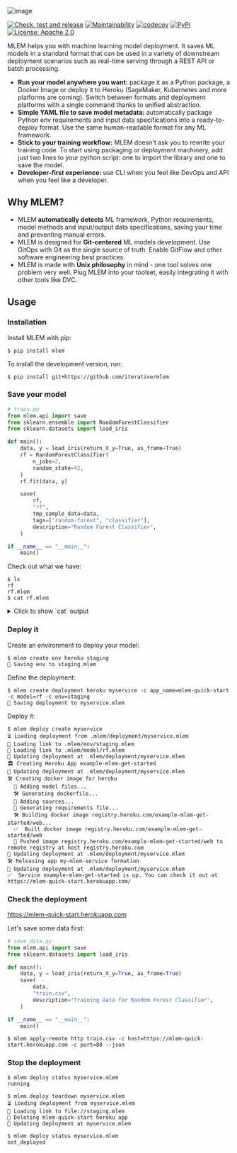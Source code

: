 ![image](https://user-images.githubusercontent.com/6797716/165590476-994d4d93-8e98-4afb-b5f8-6f42b9d56efc.png)


[![Check, test and release](https://github.com/iterative/dvc/workflows/Tests/badge.svg?branch=main)](https://github.com/iterative/mlem/actions/workflows/check-test-release.yml)
[![Maintainability](https://codeclimate.com/github/iterative/dvc/badges/gpa.svg)](https://codeclimate.com/github/iterative/dvc)
[![codecov](https://codecov.io/gh/iterative/mlem/branch/main/graph/badge.svg?token=WHU4OAB6O2)](https://codecov.io/gh/iterative/mlem)
[![PyPi](https://img.shields.io/pypi/v/mlem.svg?label=pip&logo=PyPI&logoColor=white)](https://pypi.org/project/mlem)
[![License: Apache 2.0](https://img.shields.io/github/license/iterative/dvc)](https://github.com/iterative/mlem/blob/master/LICENSE)

MLEM helps you with machine learning model deployment. It saves ML models in a standard format that can be used in a variety of downstream deployment scenarios such as real-time serving through a REST API or batch processing.

- **Run your model anywhere you want:** package it as a Python package, a Docker Image or deploy it to Heroku (SageMaker, Kubernetes and more platforms are coming). Switch between formats and deployment platforms with a single command thanks to unified abstraction.
- **Simple YAML file to save model metadata:** automatically package Python env requirements and input data specifications into a ready-to-deploy format. Use the same human-readable format for any ML framework.
- **Stick to your training workflow:** MLEM doesn't ask you to rewrite your training code. To start using packaging or deployment machinery, add just two lines to your python script: one to import the library and one to save the model.
- **Developer-first experience:** use CLI when you feel like DevOps and API when you feel like a developer.

## Why MLEM?

- MLEM **automatically detects** ML framework, Python requirements, model methods and input/output data specifications, saving your time and preventing manual errors.
- MLEM is designed for **Git-centered** ML models development. Use GitOps with Git as the single source of truth. Enable GitFlow and other software engineering best practices.
- MLEM is made with **Unix philosophy** in mind - one tool solves one problem very well. Plug MLEM into your toolset, easily integrating it with other tools like DVC.

## Usage

### Installation

Install MLEM with pip:

```
$ pip install mlem
```

To install the development version, run:

```
$ pip install git+https://github.com/iterative/mlem
```

### Save your model

```python
# train.py
from mlem.api import save
from sklearn.ensemble import RandomForestClassifier
from sklearn.datasets import load_iris

def main():
    data, y = load_iris(return_X_y=True, as_frame=True)
    rf = RandomForestClassifier(
        n_jobs=2,
        random_state=42,
    )
    rf.fit(data, y)

    save(
        rf,
        "rf",
        tmp_sample_data=data,
        tags=["random-forest", "classifier"],
        description="Random Forest Classifier",
    )

if __name__ == "__main__":
    main()
```

Check out what we have:

```shell
$ ls
rf
rf.mlem
$ cat rf.mlem
```
<details>
  <summary>Click to show `cat` output</summary>

```yaml
artifacts:
  data:
    hash: ea4f1bf769414fdacc2075ef9de73be5
    size: 163651
    uri: rf
description: Random Forest Classifier
model_type:
  methods:
    predict:
      args:
      - name: data
        type_:
          columns:
          - sepal length (cm)
          - sepal width (cm)
          - petal length (cm)
          - petal width (cm)
          dtypes:
          - float64
          - float64
          - float64
          - float64
          index_cols: []
          type: dataframe
      name: predict
      returns:
        dtype: int64
        shape:
        - null
        type: ndarray
    predict_proba:
      args:
      - name: data
        type_:
          columns:
          - sepal length (cm)
          - sepal width (cm)
          - petal length (cm)
          - petal width (cm)
          dtypes:
          - float64
          - float64
          - float64
          - float64
          index_cols: []
          type: dataframe
      name: predict_proba
      returns:
        dtype: float64
        shape:
        - null
        - 3
        type: ndarray
    sklearn_predict:
      args:
      - name: X
        type_:
          columns:
          - sepal length (cm)
          - sepal width (cm)
          - petal length (cm)
          - petal width (cm)
          dtypes:
          - float64
          - float64
          - float64
          - float64
          index_cols: []
          type: dataframe
      name: predict
      returns:
        dtype: int64
        shape:
        - null
        type: ndarray
    sklearn_predict_proba:
      args:
      - name: X
        type_:
          columns:
          - sepal length (cm)
          - sepal width (cm)
          - petal length (cm)
          - petal width (cm)
          dtypes:
          - float64
          - float64
          - float64
          - float64
          index_cols: []
          type: dataframe
      name: predict_proba
      returns:
        dtype: float64
        shape:
        - null
        - 3
        type: ndarray
  type: sklearn
object_type: model
requirements:
- module: sklearn
  version: 1.0.2
- module: pandas
  version: 1.4.1
- module: numpy
  version: 1.22.3
tags:
- random-forest
- classifier
```
</details>


### Deploy it

Create an environment to deploy your model:

```shell
$ mlem create env heroku staging
💾 Saving env to staging.mlem
```

Define the deployment:

```shell
$ mlem create deployment heroku myservice -c app_name=mlem-quick-start -c model=rf -c env=staging
💾 Saving deployment to myservice.mlem
```

Deploy it:
```shell
$ mlem deploy create myservice
⏳️ Loading deployment from .mlem/deployment/myservice.mlem
🔗 Loading link to .mlem/env/staging.mlem
🔗 Loading link to .mlem/model/rf.mlem
💾 Updating deployment at .mlem/deployment/myservice.mlem
🏛 Creating Heroku App example-mlem-get-started
💾 Updating deployment at .mlem/deployment/myservice.mlem
🛠 Creating docker image for heroku
  💼 Adding model files...
  🛠 Generating dockerfile...
  💼 Adding sources...
  💼 Generating requirements file...
  🛠 Building docker image registry.heroku.com/example-mlem-get-started/web...
  ✅  Built docker image registry.heroku.com/example-mlem-get-started/web
  🔼 Pushed image registry.heroku.com/example-mlem-get-started/web to remote registry at host registry.heroku.com
💾 Updating deployment at .mlem/deployment/myservice.mlem
🛠 Releasing app my-mlem-service formation
💾 Updating deployment at .mlem/deployment/myservice.mlem
✅  Service example-mlem-get-started is up. You can check it out at https://mlem-quick-start.herokuapp.com/
```

### Check the deployment

https://mlem-quick-start.herokuapp.com

Let's save some data first:
```python
# save_data.py
from mlem.api import save
from sklearn.datasets import load_iris

def main():
    data, y = load_iris(return_X_y=True, as_frame=True)
    save(
        data,
        "train.csv",
        description="Training data for Random Forest Classifier",
    )

if __name__ == "__main__":
    main()
```

```
$ mlem apply-remote http train.csv -c host=https://mlem-quick-start.herokuapp.com -c port=80 --json
```

### Stop the deployment

```
$ mlem deploy status myservice.mlem
running
```

```
$ mlem deploy teardown myservice.mlem
⏳️ Loading deployment from myservice.mlem
🔗 Loading link to file://staging.mlem
🔻 Deleting mlem-quick-start heroku app
💾 Updating deployment at myservice.mlem
```

```
$ mlem deploy status myservice.mlem
not_deployed
```

